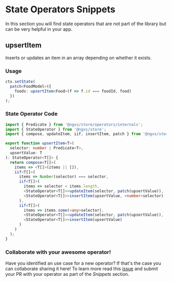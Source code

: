 # State Operators Snippets

In this section you will find state operators that are not part of the library but can be very helpful in your app.

## upsertItem

Inserts or updates an item in an array depending on whether it exists.

### Usage

```ts
ctx.setState(
  patch<FoodModel>({
    foods: upsertItem<Food>(f => f.id === foodId, food)
  })
);
```

### State Operator Code

```ts
import { Predicate } from '@ngxs/store/operators/internals';
import { StateOperator } from '@ngxs/store';
import { compose, updateItem, iif, insertItem, patch } from '@ngxs/store/operators';

export function upsertItem<T>(
  selector: number | Predicate<T>,
  upsertValue: T
): StateOperator<T[]> {
  return compose<T[]>(
    items => <T[]>(items || []),
    iif<T[]>(
      items => Number(selector) === selector,
      iif<T[]>(
        items => selector < items.length,
        <StateOperator<T[]>>updateItem(selector, patch(upsertValue)),
        <StateOperator<T[]>>insertItem(upsertValue, <number>selector)
      ),
      iif<T[]>(
        items => items.some(<any>selector),
        <StateOperator<T[]>>updateItem(selector, patch(upsertValue)),
        <StateOperator<T[]>>insertItem(upsertValue)
      )
    )
  );
}
```
### Collaborate with your awesome operator!

Have you identified an use case for a new operator? If that's the case you can collaborate sharing it here! To learn more read this [issue](https://github.com/ngxs/store/issues/926) and submit your PR with your operator as part of the _Snippets_ section.
